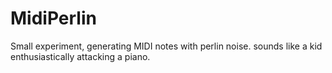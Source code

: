 # MidiPerlin
Small experiment, generating MIDI notes with perlin noise.
sounds like a kid enthusiastically attacking a piano.